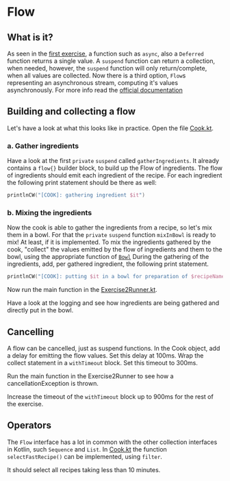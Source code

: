 # Flow 

## What is it?

As seen in the [first exercise](./Ex1.md), a function such as `async`, also a `Deferred` function returns a single value. A `suspend` function can return
a collection, when needed, however, the `suspend` function will only return/complete, when all values are collected. Now there is a third option, `Flow`s representing
an asynchronous stream, computing it's values asynchronously.
For more info read the [official documentation](https://kotlin.github.io/kotlinx.coroutines/kotlinx-coroutines-core/kotlinx.coroutines.flow/-flow/index.html)


## Building and collecting a flow

Let's have a look at what this looks like in practice. Open the file [Cook.kt](../src/main/kotlin/nl/openvalue/paulienvanalst/kotlin/coroutines/workshop/kitchen/Cook.kt).

### a. Gather ingredients
Have a look at the first `private` `suspend` called `gatherIngredients`. It already contains a `flow{}` builder block, to build up the Flow of ingredients.
The flow of ingredients should emit each ingredient of the recipe. For each ingredient the following print statement should be there as well:
```kotlin
printlnCW("[COOK]: gathering ingredient $it")
```

### b. Mixing the ingredients
Now the cook is able to gather the ingredients from a recipe, so let's mix them in a bowl. For that the `private` `suspend` function `mixInBowl` is ready to mix!
At least, if it is implemented. To mix the ingredients gathered by the cook, "collect" the values emitted by the flow of ingredients and them to the bowl, using the appropriate function of [`Bowl`](./../src/main/kotlin/nl/openvalue/paulienvanalst/kotlin/coroutines/workshop/kitchen/utensils/Utensils.kt)
During the gathering of the ingredients, add, per gathered ingredient, the following print statement.

```kotlin
printlnCW("[COOK]: putting $it in a bowl for preparation of $recipeName")
```

Now run the main function in the [Exercise2Runner.kt](../src/main/kotlin/nl/openvalue/paulienvanalst/kotlin/coroutines/workshop/runners/Exercise2Runner.kt).

Have a look at the logging and see how ingredients are being gathered and directly put in the bowl.

## Cancelling

A flow can be cancelled, just as suspend functions. In the Cook object, add a delay for emitting the flow values. Set this delay at 100ms. 
Wrap the collect statement in a `withTimeout` block. Set this timeout to 300ms.

Run the main function in the Exercise2Runner to see how a cancellationException is thrown.

Increase the timeout of the `withTimeout` block up to 900ms for the rest of the exercise.


## Operators
The `Flow` interface has a lot in common with the other collection interfaces in Kotlin, such `Sequence` and `List`.
In [Cook.kt](../src/main/kotlin/nl/openvalue/paulienvanalst/kotlin/coroutines/workshop/kitchen/Cook.kt) the function `selectFastRecipe()` can be implemented, using `filter`.

It should select all recipes taking less than 10 minutes.
